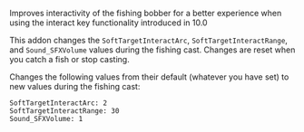 Improves interactivity of the fishing bobber for a better experience when using the interact key functionality introduced in 10.0

This addon changes the `SoftTargetInteractArc`, `SoftTargetInteractRange`, and `Sound_SFXVolume` values during the fishing cast. Changes are reset when you catch a fish or stop casting.

Changes the following values from their default (whatever you have set) to new values during the fishing cast:

```
SoftTargetInteractArc: 2
SoftTargetInteractRange: 30
Sound_SFXVolume: 1
```
